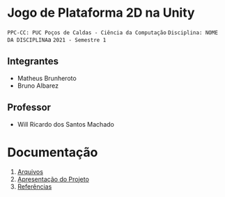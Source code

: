 # Jogo de Plataforma 2D na Unity

`PPC-CC: PUC Poços de Caldas - Ciência da Computação`
`Disciplina: NOME DA DISCIPLINA`a
`2021 - Semestre 1`

## Integrantes

- Matheus Brunheroto
- Bruno Albarez

## Professor

- Will Ricardo dos Santos Machado

# Documentação

<ol>
<li><a href="docs/1-Documentação de Contexto.md"> Arquivos</a></li>
<li><a href="docs/12-Apresentação do Projeto.md"> Apresentação do Projeto</a></li>
<li><a href="docs/2-Especificação do Projeto .md"> Referências</a></li>
</ol>


